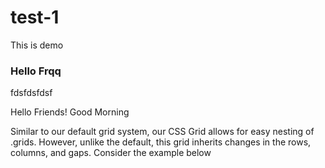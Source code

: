 # test-1
This is demo
<h3>Hello Frqq</h3>fdsfdsfdsf
<p>Hello Friends! Good Morning</p>
<p>Similar to our default grid system, our CSS Grid allows for easy nesting of .grids. However, unlike the default, this grid inherits changes in the rows, columns, and gaps. Consider the example below</p>